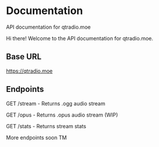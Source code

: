 # Documentation
API documentation for qtradio.moe

Hi there! Welcome to the API documentation for qtradio.moe.

## Base URL
https://qtradio.moe

## Endpoints
GET /stream - Returns .ogg audio stream

GET /opus - Returns .opus audio stream (WIP)

GET /stats - Returns stream stats

More endpoints soon TM
